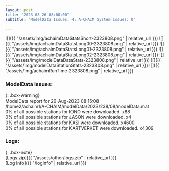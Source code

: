 ```yaml
---
layout: post
title: "2023-08-26 08:00:00"
subtitle: "ModelData Issues: 4; A-CHAIM System Issues: 0"

---
```


![]({{ "/assets/img/achaimDataStatsShort-2323808.png" | relative_url }})
![]({{ "/assets/img/achaimDataStatsLong00-2323808.png" | relative_url }})
![]({{ "/assets/img/achaimDataStatsLong01-2323808.png" | relative_url }})
![]({{ "/assets/img/achaimDataStatsLong02-2323808.png" | relative_url }})
![]({{ "/assets/img/modelDataDataStats-2323808.png" | relative_url }})
![]({{ "/assets/img/modelDataStationStats-2323808.png" | relative_url }})
![]({{ "/assets/img/achaimRunTime-2323808.png" | relative_url }})


### ModelData Issues:  
  
{: .box-warning}  
 ModelData report for 26-Aug-2023 08:15:08   
 /home2/achaim1/A-CHAIM/modelData/2023/238/08/modelData.mat   
 0% of all possible stations for IONO were downloaded. x88   
 0% of all possible stations for JASON were downloaded. x4   
 0% of all possible stations for KASI were downloaded. x4600   
 0% of all possible stations for KARTVERKET were downloaded. x4309   
  


### Logs:  
  
{: .box-note}  
[Logs.zip]({{ "/assets/other/logs.zip" | relative_url }})  
[Log Info]({{ "/logInfo" | relative_url }})  
